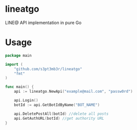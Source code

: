 # lineatgo
LINE@ API implementation in pure Go

# Usage
```go
package main

import (
    "github.com/s3pt3mb3r/lineatgo"
    "fmt"
)

func main() {
    api := lineatgo.NewApi("example@mail.com", "passw0rd")

    api.Login()
    botId := api.GetBotIdByName("BOT_NAME")

    api.DeletePostAll(botId) //delete all posts
    api.GetAuthURL(botId) //get authority URL
}
```